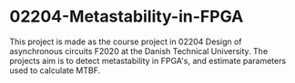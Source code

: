 # 02204-Metastability-in-FPGA
This project is made as the course project in 02204 Design of asynchronous circuits F2020 at the Danish Technical University.
The projects aim is to detect metastability in FPGA's, and estimate parameters used to calculate MTBF.

